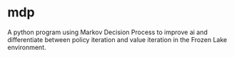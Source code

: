 # mdp
A python program using Markov Decision Process to improve ai and differentiate between policy iteration and value iteration in the Frozen Lake environment.
